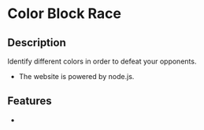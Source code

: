 Color Block Race
===

Description
---
Identify different colors in order to defeat your opponents.
+ The website is powered by node.js.

Features
---
+ 
